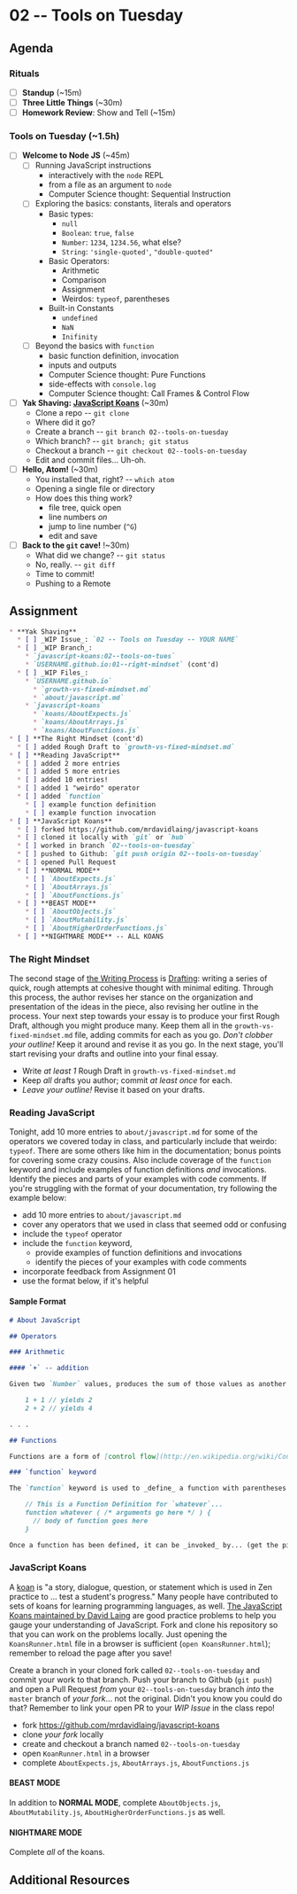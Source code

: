 # 02 -- Tools on Tuesday

## Agenda

### Rituals

* [ ] **Standup** (~15m)
* [ ] **Three Little Things** (~30m)
* [ ] **Homework Review**: Show and Tell (~15m)

### Tools on Tuesday (~1.5h)

* [ ] **Welcome to Node JS** (~45m)
  * [ ] Running JavaScript instructions
    * interactively with the `node` REPL
    * from a file as an argument to `node`
    * Computer Science thought: Sequential Instruction
  * [ ] Exploring the basics: constants, literals and operators
    * Basic types:
      * `null`
      * `Boolean`: `true`, `false`
      * `Number`: `1234`, `1234.56`, what else?
      * `String`: `'single-quoted'`, `"double-quoted"`
    * Basic Operators:
      * Arithmetic
      * Comparison
      * Assignment
      * Weirdos: `typeof`, parentheses
    * Built-in Constants
      * `undefined`
      * `NaN`
      * `Inifinity`
  * [ ] Beyond the basics with `function`
    * basic function definition, invocation
    * inputs and outputs
    * Computer Science thought: Pure Functions
    * side-effects with `console.log`
    * Computer Science thought: Call Frames & Control Flow
* [ ] **Yak Shaving: [JavaScript Koans](https://github.com/mrdavidlaing/javascript-koans)** (~30m)
  * Clone a repo -- `git clone`
  * Where did it go?
  * Create a branch -- `git branch 02--tools-on-tuesday`
  * Which branch? -- `git branch; git status`
  * Checkout a branch -- `git checkout 02--tools-on-tuesday`
  * Edit and commit files... Uh-oh.
* [ ] **Hello, Atom!** (~30m)
  * You installed that, right? -- `which atom`
  * Opening a single file or directory
  * How does this thing work?
    * file tree, quick open
    * line numbers _on_
    * jump to line number (`^G`)
    * edit and save
* [ ] **Back to the `git` cave!** !~30m)
  * What did we change? -- `git status`
  * No, really. -- `git diff`
  * Time to commit!
  * Pushing to a Remote

## Assignment

```markdown
* **Yak Shaving**
  * [ ] _WIP Issue_: `02 -- Tools on Tuesday -- YOUR NAME`
  * [ ] _WIP Branch_:
    * `javascript-koans:02--tools-on-tues`
    * `USERNAME.github.io:01--right-mindset` (cont'd)
  * [ ] _WIP Files_:
    * `USERNAME.github.io`
      * `growth-vs-fixed-mindset.md`
      * `about/javascript.md`
    * `javascript-koans`
      * `koans/AboutExpects.js`
      * `koans/AboutArrays.js`
      * `koans/AboutFunctions.js`
* [ ] **The Right Mindset (cont'd)
  * [ ] added Rough Draft to `growth-vs-fixed-mindset.md`
* [ ] **Reading JavaScript**
  * [ ] added 2 more entries
  * [ ] added 5 more entries
  * [ ] added 10 entries!
  * [ ] added 1 "weirdo" operator
  * [ ] added `function`
    * [ ] example function definition
    * [ ] example function invocation
* [ ] **JavaScript Koans**
  * [ ] forked https://github.com/mrdavidlaing/javascript-koans
  * [ ] cloned it locally with `git` or `hub`
  * [ ] worked in branch `02--tools-on-tuesday`
  * [ ] pushed to Github: `git push origin 02--tools-on-tuesday`
  * [ ] opened Pull Request
  * [ ] **NORMAL MODE**
    * [ ] `AboutExpects.js`
    * [ ] `AboutArrays.js`
    * [ ] `AboutFunctions.js`
  * [ ] **BEAST MODE**
    * [ ] `AboutObjects.js`
    * [ ] `AboutMutability.js`
    * [ ] `AboutHigherOrderFunctions.js`
  * [ ] **NIGHTMARE MODE** -- ALL KOANS
```

### The Right Mindset

The second stage of [the Writing Process](http://en.wikipedia.org/wiki/Writing_process) is [Drafting](http://en.wikipedia.org/wiki/Draft_document): writing a series of quick, rough attempts at cohesive thought with minimal editing. Through this process, the author revises her stance on the organization and presentation of the ideas in the piece, also revising her outline in the process. Your next step towards your essay is to produce your first Rough Draft, although you might produce many. Keep them all in the `growth-vs-fixed-mindset.md` file, adding commits for each as you go. _Don't clobber your outline!_ Keep it around and revise it as you go. In the next stage, you'll start revising your drafts and outline into your final essay.

* Write _at least 1_ Rough Draft in `growth-vs-fixed-mindset.md`
* Keep _all_ drafts you author; commit _at least once_ for each.
* _Leave your outline!_ Revise it based on your drafts.

### Reading JavaScript

Tonight, add 10 more entries to `about/javascript.md` for some of the operators we covered today in class, and particularly include that weirdo: `typeof`. There are some others like him in the documentation; bonus points for covering some crazy cousins. Also include coverage of the `function` keyword and include examples of function definitions _and_ invocations. Identify the pieces and parts of your examples with code comments. If you're struggling with the format of your documentation, try following the example below:

* add 10 more entries to `about/javascript.md`
* cover any operators that we used in class that seemed odd or confusing
* include the `typeof` operator
* include the `function` keyword,
  * provide examples of function definitions and invocations
  * identify the pieces of your examples with code comments
* incorporate feedback from Assignment 01
* use the format below, if it's helpful

#### Sample Format

```markdown
# About JavaScript

## Operators

### Arithmetic

#### `+` -- addition

Given two `Number` values, produces the sum of those values as another `Number`. For example:

    1 + 1 // yields 2
    2 + 2 // yields 4

. . .

## Functions

Functions are a form of [control flow](http://en.wikipedia.org/wiki/Control_flow) used in computer programs... (you fill in the rest)

### `function` keyword

The `function` keyword is used to _define_ a function with parentheses and curly braces:

    // This is a Function Definition for `whatever`...
    function whatever ( /* arguments go here */ ) {
      // body of function goes here
    }

Once a function has been defined, it can be _invoked_ by... (get the picture?)
```

### JavaScript Koans

A [koan](http://en.wikipedia.org/wiki/K%C5%8Dan) is "a story, dialogue, question, or statement which is used in Zen practice to ... test a student's progress." Many people have contributed to sets of koans for learning programming languages, as well. [The JavaScript Koans maintained by David Laing](https://github.com/mrdavidlaing/javascript-koans) are good practice problems to help you gauge your understanding of JavaScript. Fork and clone his repository so that you can work on the problems locally. Just opening the `KoansRunner.html` file in a browser is sufficient (`open KoansRunner.html`); remember to reload the page after you save!

Create a branch in your cloned fork called `02--tools-on-tuesday` and commit your work to that branch. Push your branch to Github (`git push`) and open a Pull Request _from_ your `02--tools-on-tuesday` branch _into_ the `master` branch of _your fork_... not the original. Didn't you know you could do that? Remember to link your open PR to your _WIP Issue_ in the class repo!

* fork https://github.com/mrdavidlaing/javascript-koans
* clone _your fork_ locally
* create and checkout a branch named `02--tools-on-tuesday`
* open `KoanRunner.html` in a browser
* complete `AboutExpects.js`, `AboutArrays.js`, `AboutFunctions.js`

#### BEAST MODE

In addition to **NORMAL MODE**, complete `AboutObjects.js`, `AboutMutability.js`, `AboutHigherOrderFunctions.js` as well.

#### NIGHTMARE MODE

Complete _all_ of the koans.

## Additional Resources

